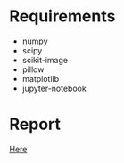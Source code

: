 # Requirements
- numpy
- scipy
- scikit-image
- pillow
- matplotlib
- jupyter-notebook

# Report
[Here](http://nbviewer.ipython.org/url/github.com/1zb/deconv/raw/master/report.ipynb)
